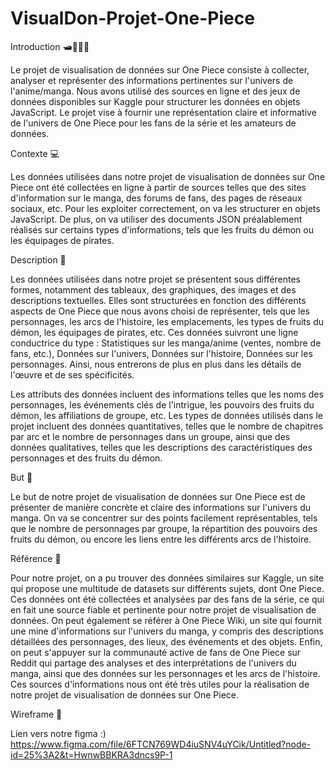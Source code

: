# VisualDon-Projet-One-Piece


Introduction 🛥️🏴‍☠️🌞

Le projet de visualisation de données sur One Piece consiste à collecter, analyser et représenter des informations pertinentes sur l'univers de l'anime/manga. Nous avons utilisé des sources en ligne et des jeux de données disponibles sur Kaggle pour structurer les données en objets JavaScript. Le projet vise à fournir une représentation claire et informative de l'univers de One Piece pour les fans de la série et les amateurs de données.


Contexte 💻


Les données utilisées dans notre projet de visualisation de données sur One Piece ont été collectées en ligne à partir de sources telles que des sites d'information sur le manga, des forums de fans, des pages de réseaux sociaux, etc. Pour les exploiter correctement, on va les structurer en objets JavaScript. De plus, on va utiliser des documents JSON préalablement réalisés sur certains types d'informations, tels que les fruits du démon ou les équipages de pirates.


Description 💬

Les données utilisées dans notre projet se présentent sous différentes formes, notamment des tableaux, des graphiques, des images et des descriptions textuelles. Elles sont structurées en fonction des différents aspects de One Piece que nous avons choisi de représenter, tels que les personnages, les arcs de l'histoire, les emplacements, les types de fruits du démon, les équipages de pirates, etc. Ces données suivront une ligne conductrice du type : Statistiques sur les manga/anime (ventes, nombre de fans, etc.), Données sur l'univers, Données sur l'histoire, Données sur les personnages. Ainsi, nous entrerons de plus en plus dans les détails de l'œuvre et de ses spécificités.

Les attributs des données incluent des informations telles que les noms des personnages, les événements clés de l'intrigue, les pouvoirs des fruits du démon, les affiliations de groupe, etc. Les types de données utilisés dans le projet incluent des données quantitatives, telles que le nombre de chapitres par arc et le nombre de personnages dans un groupe, ainsi que des données qualitatives, telles que les descriptions des caractéristiques des personnages et des fruits du démon.


But 🎯


Le but de notre projet de visualisation de données sur One Piece est de présenter de manière concrète et claire des informations sur l'univers du manga. On va se concentrer sur des points facilement représentables, tels que le nombre de personnages par groupe, la répartition des pouvoirs des fruits du démon, ou encore les liens entre les différents arcs de l'histoire.


Référence 🔎


Pour notre projet, on a pu trouver des données similaires sur Kaggle, un site qui propose une multitude de datasets sur différents sujets, dont One Piece. Ces données ont été collectées et analysées par des fans de la série, ce qui en fait une source fiable et pertinente pour notre projet de visualisation de données. On peut également se référer à One Piece Wiki, un site qui fournit une mine d'informations sur l'univers du manga, y compris des descriptions détaillées des personnages, des lieux, des événements et des objets. Enfin, on peut s'appuyer sur la communauté active de fans de One Piece sur Reddit qui partage des analyses et des interprétations de l'univers du manga, ainsi que des données sur les personnages et les arcs de l'histoire. Ces sources d'informations nous ont été très utiles pour la réalisation de notre projet de visualisation de données sur One Piece.


Wireframe 📝

Lien vers notre figma :) https://www.figma.com/file/6FTCN769WD4iuSNV4uYCik/Untitled?node-id=25%3A2&t=HwnwBBKRA3dncs9P-1
